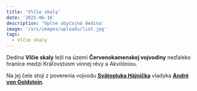 ```yaml
---
title: 'Vlčie skaly'
date: '2025-06-16'
description: 'Úplne obyčajná dedina'
image: '/src/images/uploads/list.jpg'
tags:
  - Vlčie skaly
---
```


Dedina **Vlčie skaly** leží na území **Červenokamenskej vojvodiny** neďaleko hranice medzi Kráľovstvom vínnej révy a Akvilóniou. 

Na jej čele stojí z poverenia vojvodu [**Svätopluka Hájnička**](/articles/Svatopluk-Hajnicek.md) vladyka [**André von Goldstein**](/articles/Andre-von-Goldstein.md).

